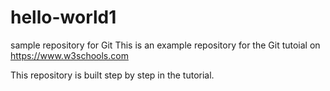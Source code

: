 # hello-world1
sample repository for Git 
This is an example repository for the Git tutoial on https://www.w3schools.com

This repository is built step by step in the tutorial.